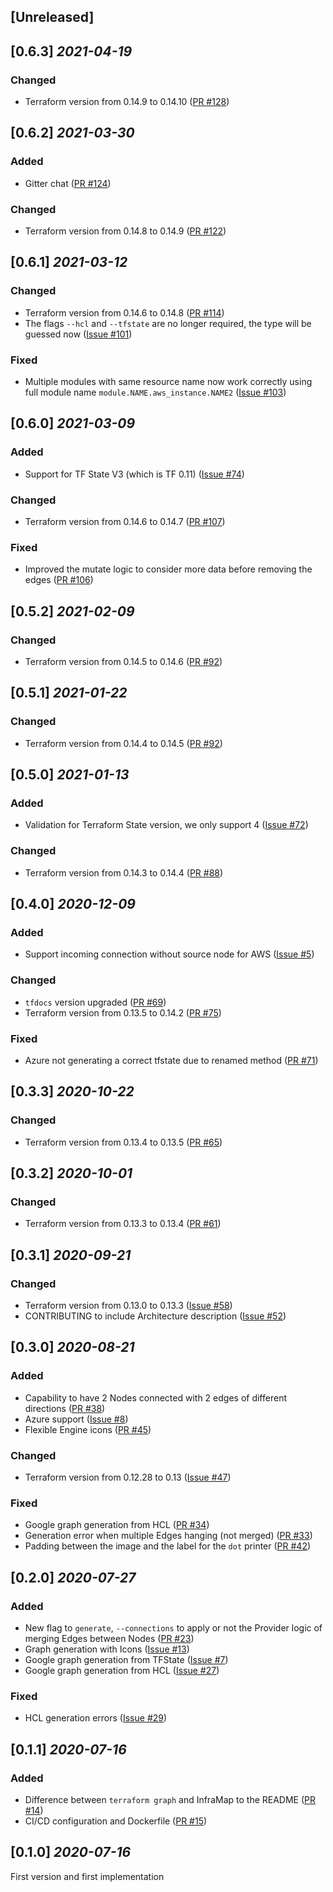 ## [Unreleased]

## [0.6.3] _2021-04-19_

### Changed

- Terraform version from 0.14.9 to 0.14.10
  ([PR #128](https://github.com/cycloidio/inframap/pull/128))

## [0.6.2] _2021-03-30_

### Added

- Gitter chat
  ([PR #124](https://github.com/cycloidio/inframap/pull/124))

### Changed

- Terraform version from 0.14.8 to 0.14.9
  ([PR #122](https://github.com/cycloidio/inframap/pull/122))

## [0.6.1] _2021-03-12_

### Changed

- Terraform version from 0.14.6 to 0.14.8
  ([PR #114](https://github.com/cycloidio/inframap/pull/114))
- The flags `--hcl` and `--tfstate` are no longer required, the type will be guessed now
  ([Issue #101](https://github.com/cycloidio/inframap/issues/101))

### Fixed

- Multiple modules with same resource name now work correctly using full module name `module.NAME.aws_instance.NAME2`
  ([Issue #103](https://github.com/cycloidio/inframap/issues/103))

## [0.6.0] _2021-03-09_

### Added

- Support for TF State V3 (which is TF 0.11)
  ([Issue #74](https://github.com/cycloidio/inframap/issues/74))

### Changed

- Terraform version from 0.14.6 to 0.14.7
  ([PR #107](https://github.com/cycloidio/inframap/pull/107))

### Fixed

- Improved the mutate logic to consider more data before removing the edges
  ([PR #106](https://github.com/cycloidio/inframap/pull/106))

## [0.5.2] _2021-02-09_

### Changed

- Terraform version from 0.14.5 to 0.14.6
  ([PR #92](https://github.com/cycloidio/inframap/pull/98))

## [0.5.1] _2021-01-22_

### Changed

- Terraform version from 0.14.4 to 0.14.5
  ([PR #92](https://github.com/cycloidio/inframap/pull/92))

## [0.5.0] _2021-01-13_

### Added

- Validation for Terraform State version, we only support 4
  ([Issue #72](https://github.com/cycloidio/inframap/issues/72))

### Changed

- Terraform version from 0.14.3 to 0.14.4
  ([PR #88](https://github.com/cycloidio/inframap/pull/88))

## [0.4.0] _2020-12-09_

### Added

- Support incoming connection without source node for AWS
  ([Issue #5](https://github.com/cycloidio/inframap/issues/5))

### Changed

- `tfdocs` version upgraded
  ([PR #69](https://github.com/cycloidio/inframap/pull/69))
- Terraform version from 0.13.5 to 0.14.2
  ([PR #75](https://github.com/cycloidio/inframap/pull/75))

### Fixed

- Azure not generating a correct tfstate due to renamed method
  ([PR #71](https://github.com/cycloidio/inframap/pull/71))

## [0.3.3] _2020-10-22_

### Changed

- Terraform version from 0.13.4 to 0.13.5
  ([PR #65](https://github.com/cycloidio/inframap/pull/65))

## [0.3.2] _2020-10-01_

### Changed

- Terraform version from 0.13.3 to 0.13.4
  ([PR #61](https://github.com/cycloidio/inframap/pull/61))

## [0.3.1] _2020-09-21_

### Changed

- Terraform version from 0.13.0 to 0.13.3
  ([Issue #58](https://github.com/cycloidio/inframap/issues/58))
- CONTRIBUTING to include Architecture description
  ([Issue #52](https://github.com/cycloidio/inframap/issues/52))

## [0.3.0] _2020-08-21_

### Added

- Capability to have 2 Nodes connected with 2 edges of different directions
  ([PR #38](https://github.com/cycloidio/inframap/pull/38))
- Azure support
  ([Issue #8](https://github.com/cycloidio/inframap/issues/8))
- Flexible Engine icons
  ([PR #45](https://github.com/cycloidio/inframap/pull/45))

### Changed

- Terraform version from 0.12.28 to 0.13
  ([Issue #47](https://github.com/cycloidio/inframap/issues/47))

### Fixed

- Google graph generation from HCL
  ([PR #34](https://github.com/cycloidio/inframap/pull/34))
- Generation error when multiple Edges hanging (not merged)
  ([PR #33](https://github.com/cycloidio/inframap/pull/33))
- Padding between the image and the label for the `dot` printer
  ([PR #42](https://github.com/cycloidio/inframap/pull/42))

## [0.2.0] _2020-07-27_

### Added

- New flag to `generate`, `--connections` to apply or not the Provider logic of merging Edges between Nodes
  ([PR #23](https://github.com/cycloidio/inframap/pull/23))
- Graph generation with Icons
  ([Issue #13](https://github.com/cycloidio/inframap/issues/13))
- Google graph generation from TFState
  ([Issue #7](https://github.com/cycloidio/inframap/issues/7))
- Google graph generation from HCL
  ([Issue #27](https://github.com/cycloidio/inframap/issues/27))

### Fixed

- HCL generation errors
  ([Issue #29](https://github.com/cycloidio/inframap/issues/29))

## [0.1.1] _2020-07-16_

### Added

- Difference between `terraform graph` and InfraMap to the README
  ([PR #14](https://github.com/cycloidio/inframap/pull/14))
- CI/CD configuration and Dockerfile
  ([PR #15](https://github.com/cycloidio/inframap/pull/15))

## [0.1.0] _2020-07-16_

First version and first implementation
